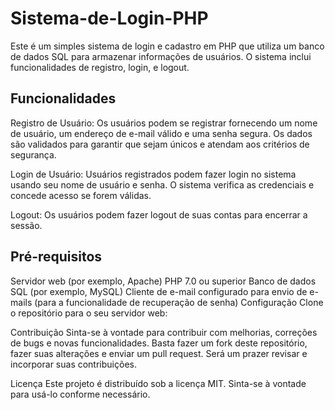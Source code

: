 # Sistema-de-Login-PHP 
Este é um simples sistema de login e cadastro em PHP que utiliza um banco de dados SQL para armazenar informações de usuários. O sistema inclui funcionalidades de registro, login, e logout.

## Funcionalidades
Registro de Usuário: Os usuários podem se registrar fornecendo um nome de usuário, um endereço de e-mail válido e uma senha segura. Os dados são validados para garantir que sejam únicos e atendam aos critérios de segurança.

Login de Usuário: Usuários registrados podem fazer login no sistema usando seu nome de usuário e senha. O sistema verifica as credenciais e concede acesso se forem válidas.

Logout: Os usuários podem fazer logout de suas contas para encerrar a sessão.

## Pré-requisitos
Servidor web (por exemplo, Apache)
PHP 7.0 ou superior
Banco de dados SQL (por exemplo, MySQL)
Cliente de e-mail configurado para envio de e-mails (para a funcionalidade de recuperação de senha)
Configuração
Clone o repositório para o seu servidor web:


Contribuição
Sinta-se à vontade para contribuir com melhorias, correções de bugs e novas funcionalidades. Basta fazer um fork deste repositório, fazer suas alterações e enviar um pull request. Será um prazer revisar e incorporar suas contribuições.

Licença
Este projeto é distribuído sob a licença MIT. Sinta-se à vontade para usá-lo conforme necessário.
